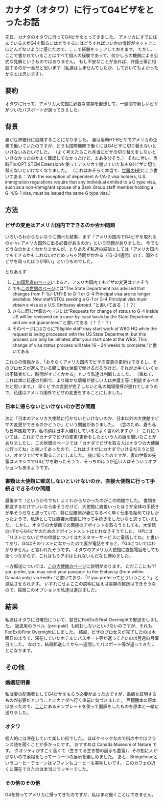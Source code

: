 # カナダ（オタワ）に行ってG4ビザをとったお話

先日、カナダのオタワに行ってG4ビザをとってきました。
アメリカにすでに住んでいる人がG4を取るにはどうするにはどうすればいいかの情報がネット上にほとんどないように感じたので、ここで経験をシェアしておきます。
ただし、ここで書かれていることはすべて個人の経験であって、何かしらの機関による公式な見解というものではありません。
もし不安なことがあれば、弁護士等に相談するのが一番だと思います（私達はしませんでしたが、しておいてもよかったかなとは思います）。

## 要約

オタワに行って、アメリカ大使館に必要な書類を郵送して、一週間で新しいビザがついたパスポートが返ってきました。

## 背景

妻が世界銀行に就職することになりました。
妻は当時H1-Bビザでアメリカの企業で働いていたのですが、どうも国際機関で働くにはG4ビザに切り替えないといけないみたいでした。
（よく考えたらこれ本当にビザの切り替えをしないといけなかったのかよく確認してなかったけど、まあ多分そう。）
それに伴い、当時F1のOPT STEM Extensionを使ってアメリカで働いていた私もG4ビザに切り替えないといけなくなりました。
（これはおそらく本当で、[世銀のHP](https://www.worldbank.org/en/about/unit/human-resources/request-g1-g4-visa-for-the-first-time-outside-the-us)にこう書いてある：
With the exception of dependent A-1/A-2 visa holders, U.S. immigration regulations require that any individual entitled to a G type visa, such as a non-immigrant spouse of a Bank Group staff member holding a G-4/G-1 visa, must be issued the same G type visa.）

## 方法

### ビザの変更はアメリカ国内でできるのか否か問題

いろいろわからないなりに調べた結果、まず「アメリカ国内でG4ビザを取れるのか vs アメリカ国外に出る必要があるのか」という問題がありました。
今でもどうなのかよくわかりませんが、とりあえず私達の結論としては「アメリカ国内でもできるかもしれないけどめっちゃ時間がかかる（16−24週間）ので、国外でビザを取ったほうが早い」というものでした。

とりあえず
1. [この国務省のページ](https://travel.state.gov/content/travel/en/us-visas/other-visa-categories/visa-employees-nato/change-status.html)によると、アメリカ国内でもビザの変更はできそう
2. でも[この世銀のページ](https://www.worldbank.org/en/about/unit/human-resources/request-change-of-visa-status-to-g4-visa-from-another-visa-status-inside-the-us-for-dependent-spouse-and-or-children-only?cq_ck=1553265360821)には"The State Department has advised that changes from F-1/J-1/H1-B to G-1 or G-4 Principal visa are no longer available. New staff/STCs seeking a G-1 or G-4 Principal visa must obtain a visa at a U.S. Embassy abroad. "と書いてある（！？）
3. さらに同じ世銀のページには"Requests for change of status to G-4 inside US will be reviewed on a case-by-case basis by the State Department and are not guaranteed."と書いてある（！？！？）
4. そのページにはさらに"Eligible staff may start work at WBG HQ while the request is being processed with the US State Department, but this process can only be initiated after your start date at the WBG. This change of visa status process will take 16 – 24 weeks to complete."と書いてある

これらの情報から、「おそらくアメリカ国内でビザの変更の更新はできるし、そのプロセスが進んでいる間に妻は世銀で働けるだろうけど、それが上手くいくかは不確実だし、時間がすごくかかる」という私達は判断しました。
（重ねて、これは単に私達の判断で、より確かな情報が欲しい人は弁護士等に相談するべきだと思います。）
早くビザの変更が完了しないと私の職場復帰が遅れてしまうので、私達はアメリカ国外でビザの変更をすることにしました。

### 日本に帰らないといけないのか否か問題

次に「日本のアメリカ大使館に行かないといけないのか、日本以外の大使館でビザの変更ができるのかどうか」という問題がありました。
（念のため、妻も私も日本国籍です。私の顔は日本人離れしているとよく言われますが…）
これについては、これまでカナダでビザの変更/更新をしたという人の話を聞いたことがありましたし、この世銀のページでは「カナダでビザを取る人はオタワの大使館に行ってね」と書いてあったので、これはさすがにカナダでいけるだろうと思い、オタワでビザを取ることにしました。
後に知ったのですが、妻の世銀の先輩はメキシコでG4ビザを取ったそうで、そっちのほうが近い人はそういうオプションもあるようです。

### 書類は大使館に郵送しないといけないのか、直接大使館に行って手続きできるのか問題

最後まで（というか今でも）よくわからなかったのがこの問題でした。
書類を郵送するだけでいいなら楽そうだけど、大使館に直接いったほうが全体の手続きが早そうだなと思っていて、特に世銀側が妻になるべく早く仕事を始めてほしかったようで、私達としては直接大使館に行って手続きをしたいなと思っていました。
しかし、オタワの大使館での面接のアポイントを取ろうとしても、大使館のHPからG4ビザのためのアポイントメントはとれなさそうでした。
HPには「リストにないビザの申請についてはカスタマーサービスに電話してね」と書いてあり、G4はそのリストになかったので妻が電話をすると、「G4についてはわかりません」と言われたそうです。
オタワのアメリカ大使館に直接電話をしても全くつながらず、これはもうアポはとれないんだなと諦めました。

一方郵送については、[この大使館のページ](https://ca.usembassy.gov/visas/diplomatic-official-and-international-organization-visas/)に説明があります。
ただここにも"If you prefer, you may send your passport to the Embassy (from within Canada only) via FedEx."と書いており、「If you preferってどういうこと？」と混乱させられます。
いずれにせよここの説明に従えば書類の郵送はできそうなので、結局このオプションを私達は選びました。

## 結果

私達はオタワに日曜日について、翌日にFedExのFirst Overnightで郵送をしました。
返送用のラベル（pre-paid）も同封しないといけないのですが、それもFedExのFirst Overnightにしました。
結局、ビザのプロセスが完了したのは木曜日のようで、滞在していたホテルにパスポート等が返ってきたのは翌週の月曜日でした。
なので、結局郵送してから一週間してパスポート等が返ってきたことになります。

## その他

### 婚姻証明書

私は妻の配偶者としてG4ビザをもらう必要があったのですが、婚姻を証明するものが必要だということにカナダへ行く直前に気づきました。
戸籍謄本の原本はあったので、[ここ](https://jp.usembassy.gov/passports/translation-templates/)にあるテンプレートを使って翻訳をしたものを原本と一緒に送りました。

### オタワ

個人的には滞在していて楽しい街でした。
ほぼケベックなので街の中ではフランス語を聞くことが多かったです。
おすすめは Canada Museum of Nature です。
クオリティがすごく高くて（生きてる生き物の展示も豊富）、その割に人が少ないので余裕をもって一つ一つの展示を楽しめました。
あと、Bridgeheadというコーヒーチェーンはマフィンもコーヒーも美味しいです。
このカフェの近くに滞在できたのは本当にラッキーでした。

### その他のその他

G4を持ってアメリカに帰ってきたのですが、私はまだ働くことはできません。


